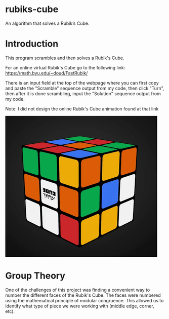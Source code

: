 # rubiks-cube
An algorithm that solves a Rubik’s Cube.

# Introduction
This program scrambles and then solves a Rubik's Cube.

For an online virtual Rubik's Cube go to the following link: https://math.byu.edu/~doud/FastRubik/

There is an input field at the top of the webpage where you can first copy and paste the "Scramble" sequence output from my code, then click "Turn", then after it is done scrambling, input the "Solution" sequence output from my code.

Note: I did not design the online Rubik's Cube animation found at that link

![](Rubik'sGif.gif)

# Group Theory
One of the challenges of this project was finding a convenient way to number the different faces of the Rubik's Cube. The faces were numbered using the mathematical principle of modular congruence. This allowed us to identify what type of piece we were working with (middle edge, corner, etc).


